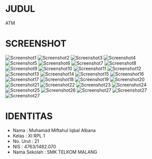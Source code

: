 # JUDUL
  ATM

# SCREENSHOT
![Screenshot1](https://s23.postimg.org/q8k6cjtav/Screenshot_41.png)
![Screenshot2](https://s23.postimg.org/oi15b2brr/Screenshot_42.png)
![Screenshot3](https://s23.postimg.org/sfof0gyl3/Screenshot_43.png)
![Screenshot4](https://s23.postimg.org/stpr02ion/Screenshot_44.png)
![Screenshot5](https://s23.postimg.org/ikx9u8umv/Screenshot_45.png)
![Screenshot6](https://s23.postimg.org/mvbxptzpz/Screenshot_46.png)
![Screenshot7](https://s23.postimg.org/xjfooo9p3/Screenshot_47.png)
![Screenshot8](https://s23.postimg.org/m8d10b2tz/Screenshot_48.png)
![Screenshot9](https://s23.postimg.org/8sq0auuc7/Screenshot_49.png)
![Screenshot10](https://s23.postimg.org/ofh9o8847/Screenshot_50.png)
![Screenshot11](https://s23.postimg.org/azyucip07/Screenshot_51.png)
![Screenshot12](https://s23.postimg.org/b18s5xqtz/Screenshot_52.png)
![Screenshot13](https://s23.postimg.org/88fklwqhj/Screenshot_53.png)
![Screenshot14](https://s23.postimg.org/btbg54v13/Screenshot_54.png)
![Screenshot15](https://s23.postimg.org/ck46awxef/Screenshot_55.png)
![Screenshot16](https://s23.postimg.org/qrtuzka3b/Screenshot_56.png)
![Screenshot17](https://s23.postimg.org/bx59le0if/Screenshot_57.png)
![Screenshot18](https://s23.postimg.org/r754skw0n/Screenshot_58.png)
![Screenshot19](https://s23.postimg.org/ybmy1m39z/Screenshot_59.png)
![Screenshot20](https://s23.postimg.org/l8rbicd1z/Screenshot_60.png)
![Screenshot21](https://s23.postimg.org/6e7bhwsuv/Screenshot_61.png)
![Screenshot22](https://s23.postimg.org/vy9loce8n/Screenshot_62.png)
![Screenshot23](https://s23.postimg.org/mezwuvqqf/Screenshot_63.png)
![Screenshot24](https://s23.postimg.org/rror90emv/Screenshot_64.png)
![Screenshot25](https://s23.postimg.org/bupzcam8n/Screenshot_65.png)
![Screenshot26](https://s23.postimg.org/67tmetjpz/Screenshot_66.png)
![Screenshot27](https://s23.postimg.org/4u1zjikgn/Screenshot_67.png)
![Screenshot27](https://s23.postimg.org/45t50klqv/Screenshot_68.png)
![Screenshot27](https://s23.postimg.org/xz0596adz/Screenshot_69.png)

# IDENTITAS
- Nama         : Muhamad Miftahul Iqbal Albana
- Kelas        : XI RPL 1
- No. Urut     : 21
- NIS          : 4763/1482.070
- Nama Sekolah : SMK TELKOM MALANG
